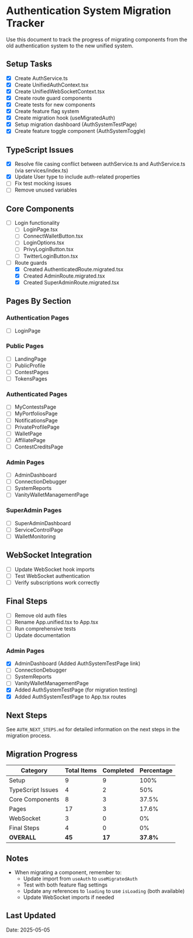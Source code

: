 # Authentication System Migration Tracker

Use this document to track the progress of migrating components from the old authentication system to the new unified system.

## Setup Tasks

- [x] Create AuthService.ts
- [x] Create UnifiedAuthContext.tsx
- [x] Create UnifiedWebSocketContext.tsx
- [x] Create route guard components
- [x] Create tests for new components
- [x] Create feature flag system
- [x] Create migration hook (useMigratedAuth)
- [x] Setup migration dashboard (AuthSystemTestPage)
- [x] Create feature toggle component (AuthSystemToggle)

## TypeScript Issues

- [x] Resolve file casing conflict between authService.ts and AuthService.ts (via services/index.ts)
- [x] Update User type to include auth-related properties
- [ ] Fix test mocking issues
- [ ] Remove unused variables

## Core Components

- [ ] Login functionality
  - [ ] LoginPage.tsx
  - [ ] ConnectWalletButton.tsx
  - [ ] LoginOptions.tsx
  - [ ] PrivyLoginButton.tsx
  - [ ] TwitterLoginButton.tsx

- [ ] Route guards
  - [x] Created AuthenticatedRoute.migrated.tsx
  - [x] Created AdminRoute.migrated.tsx
  - [x] Created SuperAdminRoute.migrated.tsx

## Pages By Section

### Authentication Pages

- [ ] LoginPage

### Public Pages

- [ ] LandingPage
- [ ] PublicProfile
- [ ] ContestPages
- [ ] TokensPages

### Authenticated Pages

- [ ] MyContestsPage
- [ ] MyPortfoliosPage
- [ ] NotificationsPage
- [ ] PrivateProfilePage
- [ ] WalletPage
- [ ] AffiliatePage
- [ ] ContestCreditsPage

### Admin Pages

- [ ] AdminDashboard
- [ ] ConnectionDebugger
- [ ] SystemReports
- [ ] VanityWalletManagementPage

### SuperAdmin Pages

- [ ] SuperAdminDashboard
- [ ] ServiceControlPage
- [ ] WalletMonitoring

## WebSocket Integration

- [ ] Update WebSocket hook imports
- [ ] Test WebSocket authentication
- [ ] Verify subscriptions work correctly

## Final Steps

- [ ] Remove old auth files
- [ ] Rename App.unified.tsx to App.tsx
- [ ] Run comprehensive tests
- [ ] Update documentation

### Admin Pages

- [x] AdminDashboard (Added AuthSystemTestPage link)
- [ ] ConnectionDebugger
- [ ] SystemReports
- [ ] VanityWalletManagementPage
- [x] Added AuthSystemTestPage (for migration testing)
- [x] Added AuthSystemTestPage to App.tsx routes

## Next Steps

See `AUTH_NEXT_STEPS.md` for detailed information on the next steps in the migration process.

## Migration Progress

| Category | Total Items | Completed | Percentage |
|----------|-------------|-----------|------------|
| Setup | 9 | 9 | 100% |
| TypeScript Issues | 4 | 2 | 50% |
| Core Components | 8 | 3 | 37.5% |
| Pages | 17 | 3 | 17.6% |
| WebSocket | 3 | 0 | 0% |
| Final Steps | 4 | 0 | 0% |
| **OVERALL** | **45** | **17** | **37.8%** |

## Notes

- When migrating a component, remember to:
  - Update import from `useAuth` to `useMigratedAuth`
  - Test with both feature flag settings
  - Update any references to `loading` to use `isLoading` (both available)
  - Update WebSocket imports if needed

## Last Updated

Date: 2025-05-05